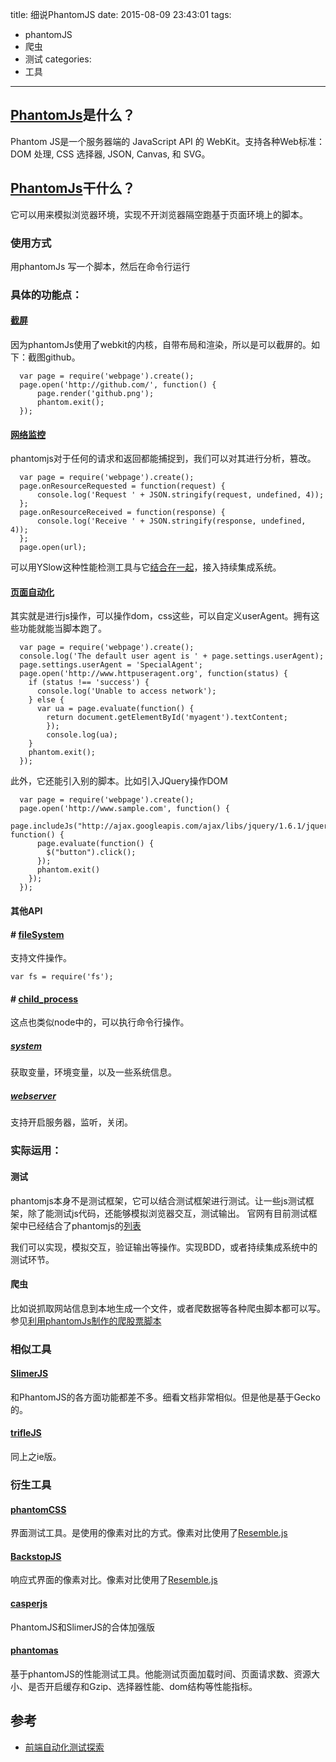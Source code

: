 title: 细说PhantomJS
date: 2015-08-09 23:43:01
tags:
- phantomJS
- 爬虫
- 测试
categories:
- 工具
---
## [PhantomJs](http://phantomjs.org/)是什么？
Phantom JS是一个服务器端的 JavaScript API 的 WebKit。支持各种Web标准： DOM 处理, CSS 选择器, JSON, Canvas, 和 SVG。
## [PhantomJs](http://phantomjs.org/)干什么？
它可以用来模拟浏览器环境，实现不开浏览器隔空跑基于页面环境上的脚本。

### 使用方式
用phantomJs 写一个脚本，然后在命令行运行
### 具体的功能点：

#### [截屏](http://phantomjs.org/screen-capture.html)
因为phantomJs使用了webkit的内核，自带布局和渲染，所以是可以截屏的。如下：截图github。

      var page = require('webpage').create();
      page.open('http://github.com/', function() {
          page.render('github.png');
          phantom.exit();
      });


#### [网络监控](http://phantomjs.org/network-monitoring.html)
<!--more-->
phantomjs对于任何的请求和返回都能捕捉到，我们可以对其进行分析，篡改。

      var page = require('webpage').create();
      page.onResourceRequested = function(request) {
          console.log('Request ' + JSON.stringify(request, undefined, 4));
      };
      page.onResourceReceived = function(response) {
          console.log('Receive ' + JSON.stringify(response, undefined, 4));
      };
      page.open(url);

可以用YSlow这种性能检测工具与它[结合在一起](http://yslow.org/phantomjs/)，接入持续集成系统。

#### [页面自动化](http://phantomjs.org/page-automation.html)
其实就是进行js操作，可以操作dom，css这些，可以自定义userAgent。拥有这些功能就能当脚本跑了。

      var page = require('webpage').create();
      console.log('The default user agent is ' + page.settings.userAgent);
      page.settings.userAgent = 'SpecialAgent';
      page.open('http://www.httpuseragent.org', function(status) {
        if (status !== 'success') {
          console.log('Unable to access network');
        } else {
          var ua = page.evaluate(function() {
            return document.getElementById('myagent').textContent;
            });
            console.log(ua);
        }
        phantom.exit();
      });

此外，它还能引入别的脚本。比如引入JQuery操作DOM

      var page = require('webpage').create();
      page.open('http://www.sample.com', function() {
        page.includeJs("http://ajax.googleapis.com/ajax/libs/jquery/1.6.1/jquery.min.js", function() {
          page.evaluate(function() {
            $("button").click();
          });
          phantom.exit()
        });
      });

#### 其他API
#### # [fileSystem](http://phantomjs.org/api/fs/method/absolute.html)
支持文件操作。

    var fs = require('fs');

#### # [child_process](http://phantomjs.org/api/child_process/)
这点也类似node中的，可以执行命令行操作。

##### [system](http://phantomjs.org/api/system/)
获取变量，环境变量，以及一些系统信息。

##### [webserver](http://phantomjs.org/api/webserver/)
支持开启服务器，监听，关闭。


### 实际运用：
#### 测试
phantomjs本身不是测试框架，它可以结合测试框架进行测试。让一些js测试框架，除了能测试js代码，还能够模拟浏览器交互，测试输出。
官网有目前测试框架中已经结合了phantomjs的[列表](http://phantomjs.org/headless-testing.html)

我们可以实现，模拟交互，验证输出等操作。实现BDD，或者持续集成系统中的测试环节。
#### 爬虫
比如说抓取网站信息到本地生成一个文件，或者爬数据等各种爬虫脚本都可以写。参见[利用phantomJs制作的爬股票脚本](http://yukihe.com/2015/07/02/%E5%88%A9%E7%94%A8phantomJs%E5%88%B6%E4%BD%9C%E7%9A%84%E7%88%AC%E8%82%A1%E7%A5%A8%E8%84%9A%E6%9C%AC/)

### 相似工具
#### [SlimerJS](http://slimerjs.org/)
和PhantomJS的各方面功能都差不多。细看文档非常相似。但是他是基于Gecko的。
#### [trifleJS](http://triflejs.org/)
同上之ie版。
### 衍生工具
#### [phantomCSS](https://github.com/Huddle/PhantomCSS)
界面测试工具。是使用的像素对比的方式。像素对比使用了[Resemble.js](http://huddle.github.io/Resemble.js/)
#### [BackstopJS](http://garris.github.io/BackstopJS/)
响应式界面的像素对比。像素对比使用了[Resemble.js](http://huddle.github.io/Resemble.js/)
#### [casperjs](http://casperjs.readthedocs.org/en/latest/)
PhantomJS和SlimerJS的合体加强版
#### [phantomas](https://github.com/macbre/phantomas)
基于phantomJS的性能测试工具。他能测试页面加载时间、页面请求数、资源大小、是否开启缓存和Gzip、选择器性能、dom结构等性能指标。
## 参考
+ [前端自动化测试探索](http://fex.baidu.com/blog/2015/07/front-end-test/)

